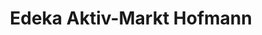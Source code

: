 ---
title: "Edeka Aktiv-Markt Hofmann"
url: /grosshabersdorf/edeka-aktiv-markt-hofmann/
shop: Supermarkt
---